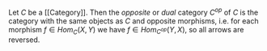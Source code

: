 Let $C$ be a [[Category]]. Then the *opposite* or *dual* category $C^{op}$ of $C$ is the category with the same objects as $C$ and opposite morphisms, i.e. for each morphism $f\in Hom_C(X,Y)$ we have $f \in Hom_{C^{op}}(Y,X)$, so all arrows are reversed.